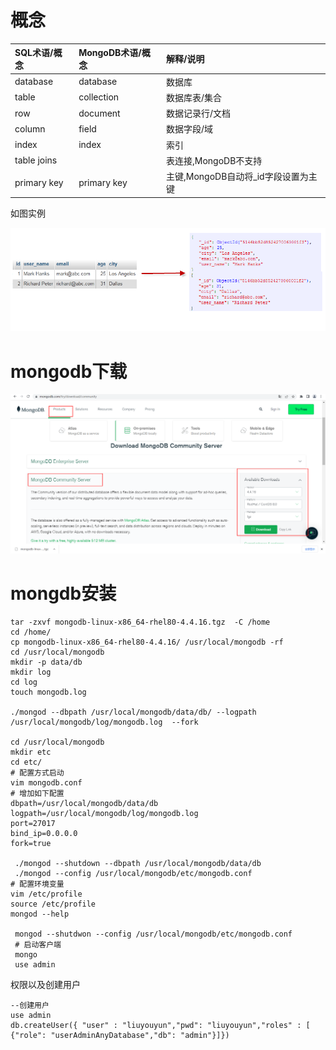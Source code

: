 # 概念

| SQL术语/概念 | MongoDB术语/概念 | 解释/说明                           |
| :----------- | :--------------- | :---------------------------------- |
| database     | database         | 数据库                              |
| table        | collection       | 数据库表/集合                       |
| row          | document         | 数据记录行/文档                     |
| column       | field            | 数据字段/域                         |
| index        | index            | 索引                                |
| table joins  |                  | 表连接,MongoDB不支持                |
| primary key  | primary key      | 主键,MongoDB自动将_id字段设置为主键 |

如图实例

![mongdb概念](.\img\mongdb概念.png)

# mongodb下载

![1664208323950](.\img\mongodb下载.png)

# mongdb安装

```shell
tar -zxvf mongodb-linux-x86_64-rhel80-4.4.16.tgz  -C /home
cd /home/
cp mongodb-linux-x86_64-rhel80-4.4.16/ /usr/local/mongodb -rf
cd /usr/local/mongodb
mkdir -p data/db
mkdir log
cd log
touch mongodb.log

./mongod --dbpath /usr/local/mongodb/data/db/ --logpath /usr/local/mongodb/log/mongodb.log  --fork

cd /usr/local/mongodb
mkdir etc
cd etc/
# 配置方式启动
vim mongodb.conf
# 增加如下配置
dbpath=/usr/local/mongodb/data/db
logpath=/usr/local/mongodb/log/mongodb.log
port=27017
bind_ip=0.0.0.0
fork=true

 ./mongod --shutdown --dbpath /usr/local/mongodb/data/db
 ./mongod --config /usr/local/mongodb/etc/mongodb.conf 
# 配置环境变量
vim /etc/profile
source /etc/profile
mongod --help
 
 mongod --shutdwon --config /usr/local/mongodb/etc/mongodb.conf 
 # 启动客户端
 mongo
 use admin
```

权限以及创建用户

```shell
--创建用户
use admin
db.createUser({ "user" : "liuyouyun","pwd": "liuyouyun","roles" : [ {"role": "userAdminAnyDatabase","db": "admin"}]})
```

